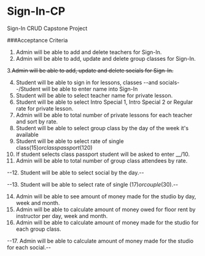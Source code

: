 # Sign-In-CP
Sign-In CRUD Capstone Project

###Acceptance Criteria

1. Admin will be able to add and delete teachers for Sign-In.
2. Admin will be able to add, update and delete group classes for Sign-In.

3.~~Admin will be able to add, update and delete socials for Sign-In.~~

4. Student will be able to sign in for lessons, classes --and socials--/Student will be able to enter name into Sign-In
5. Student will be able to select teacher name for private lesson.
6. Student will be able to select Intro Special 1, Intro Special 2 or Regular rate for private lesson.
7. Admin will be able to total number of private lessons for each teacher and sort by rate. 
8. Student will be able to select group class by the day of the week it's available
9. Student will be able to select rate of single class($15) or class passport($120)
10. If student selects class passport student will be asked to enter __/10.
11. Admin will be able to total number of group class attendees by rate.

--12. Student will be able to select social by the day.--

--13. Student will be able to select rate of single ($17) or couple ($30).--

14. Admin will be able to see amount of money made for the studio by day, week and month. 
15. Admin will be able to calculate amount of money owed for floor rent by instructor per day, week and month.
16. Admin will be able to calculate amount of money made for the studio for each group class.

--17. Admin will be able to calculate amount of money made for the studio for each social.--
